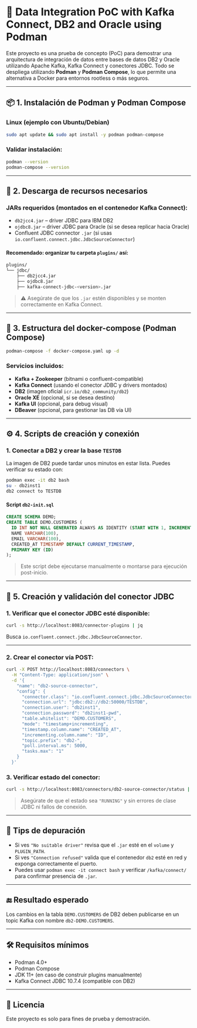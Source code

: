 # 🧩 Data Integration PoC with Kafka Connect, DB2 and Oracle using Podman

Este proyecto es una prueba de concepto (PoC) para demostrar una arquitectura de integración de datos entre bases de datos DB2 y Oracle utilizando Apache Kafka, Kafka Connect y conectores JDBC. Todo se despliega utilizando **Podman** y **Podman Compose**, lo que permite una alternativa a Docker para entornos rootless o más seguros.

---

## 📦 1. Instalación de Podman y Podman Compose

### Linux (ejemplo con Ubuntu/Debian)

```bash
sudo apt update && sudo apt install -y podman podman-compose
```

### Validar instalación:

```bash
podman --version
podman-compose --version
```

---

## 📁 2. Descarga de recursos necesarios

### JARs requeridos (montados en el contenedor Kafka Connect):

- `db2jcc4.jar` – driver JDBC para IBM DB2
- `ojdbc8.jar` – driver JDBC para Oracle (si se desea replicar hacia Oracle)
- Confluent JDBC connector `.jar` (si usas `io.confluent.connect.jdbc.JdbcSourceConnector`)

#### Recomendado: organizar tu carpeta `plugins/` así:

```bash
plugins/
└── jdbc/
    ├── db2jcc4.jar
    ├── ojdbc8.jar
    ├── kafka-connect-jdbc-<version>.jar
```

> ⚠️ Asegúrate de que los `.jar` estén disponibles y se monten correctamente en Kafka Connect.

---

## 🧱 3. Estructura del docker-compose (Podman Compose)

```bash
podman-compose -f docker-compose.yaml up -d
```

### Servicios incluidos:

- **Kafka + Zookeeper** (bitnami o confluent-compatible)
- **Kafka Connect** (usando el conector JDBC y drivers montados)
- **DB2** (imagen oficial `icr.io/db2_community/db2`)
- **Oracle XE** (opcional, si se desea destino)
- **Kafka UI** (opcional, para debug visual)
- **DBeaver** (opcional, para gestionar las DB vía UI)

---

## ⚙️ 4. Scripts de creación y conexión

### 1. Conectar a DB2 y crear la base `TESTDB`

La imagen de DB2 puede tardar unos minutos en estar lista. Puedes verificar su estado con:

```bash
podman exec -it db2 bash
su - db2inst1
db2 connect to TESTDB
```

#### Script `db2-init.sql`

```sql
CREATE SCHEMA DEMO;
CREATE TABLE DEMO.CUSTOMERS (
  ID INT NOT NULL GENERATED ALWAYS AS IDENTITY (START WITH 1, INCREMENT BY 1),
  NAME VARCHAR(100),
  EMAIL VARCHAR(100),
  CREATED_AT TIMESTAMP DEFAULT CURRENT_TIMESTAMP,
  PRIMARY KEY (ID)
);
```

> Este script debe ejecutarse manualmente o montarse para ejecución post-inicio.

---

## 🔌 5. Creación y validación del conector JDBC

### 1. Verificar que el conector JDBC esté disponible:

```bash
curl -s http://localhost:8083/connector-plugins | jq
```

Busca `io.confluent.connect.jdbc.JdbcSourceConnector`.

---

### 2. Crear el conector vía POST:

```bash
curl -X POST http://localhost:8083/connectors \
  -H "Content-Type: application/json" \
  -d '{
    "name": "db2-source-connector",
    "config": {
      "connector.class": "io.confluent.connect.jdbc.JdbcSourceConnector",
      "connection.url": "jdbc:db2://db2:50000/TESTDB",
      "connection.user": "db2inst1",
      "connection.password": "db2inst1-pwd",
      "table.whitelist": "DEMO.CUSTOMERS",
      "mode": "timestamp+incrementing",
      "timestamp.column.name": "CREATED_AT",
      "incrementing.column.name": "ID",
      "topic.prefix": "db2-",
      "poll.interval.ms": 5000,
      "tasks.max": "1"
    }
  }'
```

### 3. Verificar estado del conector:

```bash
curl -s http://localhost:8083/connectors/db2-source-connector/status | jq
```

> Asegúrate de que el estado sea `"RUNNING"` y sin errores de clase JDBC ni fallos de conexión.

---

## 🧪 Tips de depuración

- Si ves `"No suitable driver"` revisa que el `.jar` esté en el `volume` y `PLUGIN_PATH`.
- Si ves `"Connection refused"` valida que el contenedor `db2` esté en red y exponga correctamente el puerto.
- Puedes usar `podman exec -it connect bash` y verificar `/kafka/connect/` para confirmar presencia de `.jar`.

---

## 🔚 Resultado esperado

Los cambios en la tabla `DEMO.CUSTOMERS` de DB2 deben publicarse en un topic Kafka con nombre `db2-DEMO.CUSTOMERS`.

---

## 🛠️ Requisitos mínimos

- Podman 4.0+
- Podman Compose
- JDK 11+ (en caso de construir plugins manualmente)
- Kafka Connect JDBC 10.7.4 (compatible con DB2)

---

## 📄 Licencia

Este proyecto es solo para fines de prueba y demostración.
